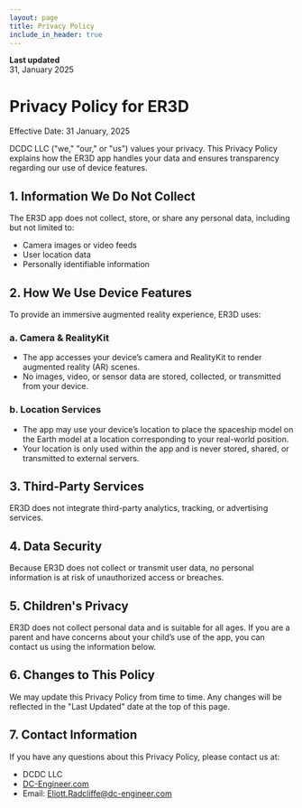 ```yaml
---
layout: page
title: Privacy Policy
include_in_header: true
---
```


**Last updated**  
31, January 2025

# Privacy Policy for ER3D
Effective Date: 31 January, 2025

DCDC LLC ("we," "our," or "us") values your privacy. 
This Privacy Policy explains how the ER3D app handles your data and ensures transparency regarding our use of device features.

## 1. Information We Do Not Collect
The ER3D app does not collect, store, or share any personal data, including but not limited to:

- Camera images or video feeds
- User location data
- Personally identifiable information

## 2. How We Use Device Features
To provide an immersive augmented reality experience, ER3D uses:

### a. Camera & RealityKit
- The app accesses your device’s camera and RealityKit to render augmented reality (AR) scenes.
- No images, video, or sensor data are stored, collected, or transmitted from your device.

### b. Location Services
- The app may use your device’s location to place the spaceship model on the Earth model at a location corresponding to your real-world position.
- Your location is only used within the app and is never stored, shared, or transmitted to external servers.

## 3. Third-Party Services
ER3D does not integrate third-party analytics, tracking, or advertising services.

## 4. Data Security
Because ER3D does not collect or transmit user data, no personal information is at risk of unauthorized access or breaches.

## 5. Children's Privacy
ER3D does not collect personal data and is suitable for all ages. 
If you are a parent and have concerns about your child’s use of the app, you can contact us using the information below.

## 6. Changes to This Policy
We may update this Privacy Policy from time to time. Any changes will be reflected in the "Last Updated" date at the top of this page.

## 7. Contact Information
If you have any questions about this Privacy Policy, please contact us at:

- DCDC LLC
- [DC-Engineer.com](https://www.dc-engineer.com)
- Email: Eliott.Radcliffe@dc-engineer.com
